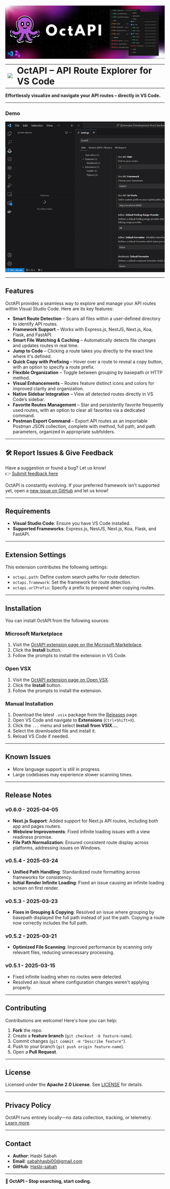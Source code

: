 ![OctAPI Banner](https://raw.githubusercontent.com/Hasbi-sabah/OctAPI/master/resources/banner.png)

<table style="border-collapse: collapse; vertical-align: middle;">
  <tr>
    <td style="border: none;"><img src="https://raw.githubusercontent.com/Hasbi-sabah/OctAPI/master/resources/octapi_logo.png" width="50"></td>
    <td style="border: none; vertical-align: middle;"><h1 style="margin: 0;">OctAPI – API Route Explorer for VS Code</h1></td>
  </tr>
</table>

**Effortlessly visualize and navigate your API routes – directly in VS Code.**

---

### Demo

![OctAPI Demo](https://raw.githubusercontent.com/Hasbi-sabah/OctAPI/master/resources/octapi_demo.gif)

---

## Features

OctAPI provides a seamless way to explore and manage your API routes within Visual Studio Code. Here are its key features:

- **Smart Route Detection** – Scans all files within a user-defined directory to identify API routes.
- **Framework Support** – Works with Express.js, NestJS, Next.js, Koa, Flask, and FastAPI.
- **Smart File Watching & Caching** – Automatically detects file changes and updates routes in real time.
- **Jump to Code** – Clicking a route takes you directly to the exact line where it's defined.
- **Quick Copy with Prefixing** – Hover over a route to reveal a copy button, with an option to specify a route prefix.
- **Flexible Organization** – Toggle between grouping by basepath or HTTP method.
- **Visual Enhancements** – Routes feature distinct icons and colors for improved clarity and organization.
- **Native Sidebar Integration** – View all detected routes directly in VS Code’s sidebar.
- **Favorite Routes Management** – Star and persistently favorite frequently used routes, with an option to clear all favorites via a dedicated command.
- **Postman Export Command** – Export API routes as an importable Postman JSON collection, complete with method, full path, and path parameters, organized in appropriate subfolders.

---

## 🛠 Report Issues & Give Feedback

Have a suggestion or found a bug? Let us know!  
👉 [Submit feedback here](https://forms.gle/4BuPRUAzjA2JBpjd8)
 
OctAPI is constantly evolving. If your preferred framework isn't supported yet, open a [new issue on GitHub](https://github.com/Hasbi-sabah/OctAPI/issues/new?template=framework-request.yml) and let us know!

---

## Requirements

- **Visual Studio Code**: Ensure you have VS Code installed.
- **Supported Frameworks**: Express.js, NestJS, Next.js, Koa, Flask, and FastAPI.

---

## Extension Settings

This extension contributes the following settings:

- `octapi.path`: Define custom search paths for route detection.
- `octapi.framework`: Set the framework for route detection.
- `octapi.urlPrefix`: Specify a prefix to prepend when copying routes.

---

## Installation

You can install OctAPI from the following sources:

### Microsoft Marketplace

1. Visit the [OctAPI extension page on the Microsoft Marketplace](https://marketplace.visualstudio.com/items?itemName=HasbiSabah.octapi).
2. Click the **Install** button.
3. Follow the prompts to install the extension in VS Code.

### Open VSX

1. Visit the [OctAPI extension page on Open VSX](https://open-vsx.org/extension/Hasbi-Sabah/octapi).
2. Click the **Install** button.
3. Follow the prompts to install the extension.

### Manual Installation

1. Download the latest `.vsix` package from the [Releases](https://github.com/Hasbi-sabah/OctAPI/releases) page.
2. Open VS Code and navigate to **Extensions** (`Ctrl+Shift+X`).
3. Click the `...` menu and select **Install from VSIX...**.
4. Select the downloaded file and install it.
5. Reload VS Code if needed.

---

## Known Issues

- More language support is still in progress.
- Large codebases may experience slower scanning times.

---

## Release Notes

### v0.6.0 - 2025-04-05  
- **Next.js Support**: Added support for Next.js API routes, including both app and pages routers.  
- **Webview Improvements**: Fixed infinite loading issues with a view readiness promise.  
- **File Path Normalization**: Ensured consistent route display across platforms, addressing issues on Windows.  

### v0.5.4 - 2025-03-24
- **Unified Path Handling**: Standardized route formatting across frameworks for consistency. 
- **Initial Render Infinite Loading**: Fixed an issue causing an infinite loading screen on first render.

### v0.5.3 - 2025-03-23
- **Fixes in Grouping & Copying**: Resolved an issue where grouping by basepath displayed the full path instead of just the path. Copying a route now correctly includes the full path.  

### v0.5.2 - 2025-03-21  
- **Optimized File Scanning**: Improved performance by scanning only relevant files, reducing unnecessary processing.

### v0.5.1 - 2025-03-15 
- Fixed infinite loading when no routes were detected.  
- Resolved an issue where configuration changes weren't applying properly.  

---

## Contributing

Contributions are welcome! Here's how you can help:

1. **Fork** the repo.
2. Create a **feature branch** (`git checkout -b feature-name`).
3. Commit changes (`git commit -m "Describe feature"`).
4. Push to your branch (`git push origin feature-name`).
5. Open a **Pull Request**.

---

## License

Licensed under the **Apache 2.0 License**. See [LICENSE](LICENSE) for details.

---

## Privacy Policy

OctAPI runs entirely locally—no data collection, tracking, or telemetry. [Learn more](PRIVACY.md).  

---

## Contact

- **Author**: Hasbi Sabah
- **Email**: sabahhasbi00@gmail.com
- **GitHub**: [Hasbi-sabah](https://github.com/Hasbi-sabah)

---

**🚀 OctAPI – Stop searching, start coding.**
